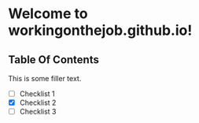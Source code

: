 # Welcome to workingonthejob.github.io!

## Table Of Contents
This is some filler text.
- [ ] Checklist 1
- [X] Checklist 2
- [ ] Checklist 3
